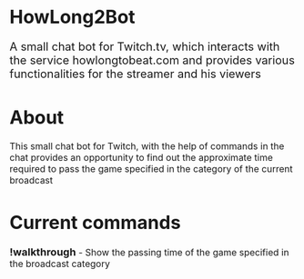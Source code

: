 <span style='font-size: 16px;'>


# HowLong2Bot
<p style='font-size: 20px;'>A small chat bot for Twitch.tv, which interacts with the service howlongtobeat.com and provides various functionalities for the streamer and his viewers</p>

# About 
This small chat bot for Twitch, with the help of commands in the chat provides an opportunity to find out the approximate time required to pass the game specified in the category of the current broadcast

# Current commands
<b style='font-size: 18px;'>!walkthrough</b> - Show the passing time of the game specified in the broadcast category

</span>